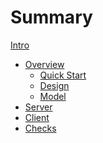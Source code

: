 # Summary
[Intro](Intro.md)
- [Overview]()
    - [Quick Start](deployment/quick-start.md)
    - [Design]()
    - [Model]()
- [Server]()
- [Client]()
- [Checks]()
